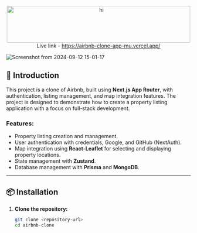 <div align="center">
   <img src="https://github.com/user-attachments/assets/387bfb1b-b56e-4bd8-9587-a3c29ef66976" alt="hi" style="width: 500px; height: 100px; object-fit: cover;"/>
   <div>
      Live link - <a href="https://airbnb-clone-app-mu.vercel.app/">https://airbnb-clone-app-mu.vercel.app/</a>
   </div>
</div>

![Screenshot from 2024-09-12 15-01-17](https://github.com/user-attachments/assets/91041f18-7404-4c81-a328-6a40b61e6678)

## 🚀 Introduction
This project is a clone of Airbnb, built using **Next.js App Router**, with authentication, listing management, and map integration features. The project is designed to demonstrate how to create a property listing application with a focus on full-stack development.

### Features:
- Property listing creation and management.
- User authentication with credentials, Google, and GitHub (NextAuth).
- Map integration using **React-Leaflet** for selecting and displaying property locations.
- State management with **Zustand**.
- Database management with **Prisma** and **MongoDB**.

---

## 📦 Installation

1. **Clone the repository:**
   ```bash
   git clone <repository-url>
   cd airbnb-clone
